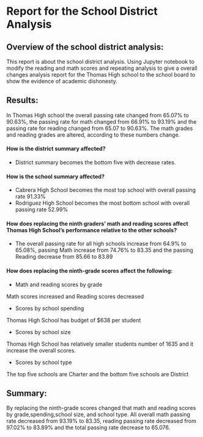 # Report for the School District Analysis
## Overview of the school district analysis:
This report is about the school district analysis. Using Jupyter notebook to modify the reading and math scores and repeating analysis to give a overall changes analysis report for the Thomas High school to the school board to show the evidence of academic dishonesty. 

## Results: 
In Thomas High school the overall passing rate changed from 65.07% to 90.63%, the passing rate for math changed from 66.91% to 93.19% and the passing rate for reading changed from 65.07 to 90.63%. The math grades and reading grades are altered, according to these numbers change. 

#### How is the district summary affected?
- District summary becomes the bottom five with decrease rates.

#### How is the school summary affected?
- Cabrera High School becomes the most top school with overall passing rate 91.33% 
- Rodriguez High School becomes the most bottom school with overall passing rate 52.99% 
#### How does replacing the ninth graders’ math and reading scores affect Thomas High School’s performance relative to the other schools?
- The overall passing rate for all high schools increase from 64.9% to 65.08%, passing Math increase from 74.76% to 83.35 and the passing Reading decrease from 85.66 to 83.89
#### How does replacing the ninth-grade scores affect the following:
- Math and reading scores by grade

Math scores increased and Reading scores decreased


- Scores by school spending

Thomas High School has budget of $638 per student 


- Scores by school size

Thomas High School has relatively smaller students	number of 1635 and it increase the overall scores.

- Scores by school type

The top five schools are Charter and the bottom five schools are District

## Summary:
By replacing the ninth-grade scores changed that math and reading scores by grade,spending,school size, and school type. All overall math passing rate decreased from 93.19% to 83.35, reading passing rate decreased from 97.02% to 83.89% and the total passing rate decrease to 65.076.